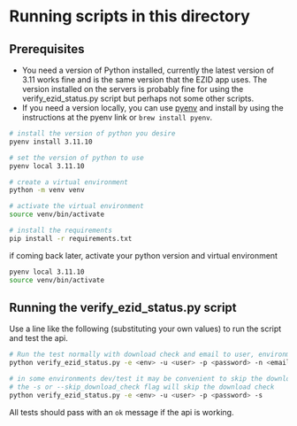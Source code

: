 # Running scripts in this directory

## Prerequisites

- You need a version of Python installed, currently the latest version of 3.11 works fine
  and is the same version that the EZID app uses.  The version installed on the servers
  is probably fine for using the verify_ezid_status.py script but perhaps not some other scripts.
- If you need a version locally, you can use [pyenv](https://github.com/pyenv/pyenv) and
  install by using the instructions at the pyenv link or `brew install pyenv`.


```bash
# install the version of python you desire
pyenv install 3.11.10

# set the version of python to use
pyenv local 3.11.10

# create a virtual environment
python -m venv venv

# activate the virtual environment
source venv/bin/activate

# install the requirements
pip install -r requirements.txt
```

if coming back later, activate your python version and virtual environment
```bash
pyenv local 3.11.10
source venv/bin/activate
```

## Running the verify_ezid_status.py script

Use a line like the following (substituting your own values) to run the script and test the api.

```bash
# Run the test normally with download check and email to user, environments are test/dev/stg/prod
python verify_ezid_status.py -e <env> -u <user> -p <password> -n <email>

# in some environments dev/test it may be convenient to skip the download check because the daemon is not running
# the -s or --skip_download_check flag will skip the download check
python verify_ezid_status.py -e <env> -u <user> -p <password> -s
```

All tests should pass with an `ok` message if the api is working.
